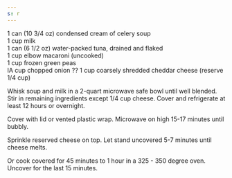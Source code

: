 ```yaml
---
s: r
---
```


1 can (10 3/4 oz) condensed cream of celery soup  
1 cup milk  
1 can (6 1/2 oz) water-packed tuna, drained and flaked  
1 cup elbow macaroni (uncooked)  
1 cup frozen green peas  
IA cup chopped onion ?? 
1 cup coarsely shredded cheddar cheese (reserve 1/4 cup) 

Whisk soup and milk in a 2-quart microwave safe bowl until well blended. Stir in remaining 
ingredients except 1/4 cup cheese. Cover and refrigerate at least 12 hours or overnight. 

Cover with lid or vented plastic wrap. Microwave on high 15-17 minutes until bubbly. 

Sprinkle reserved cheese on top. Let stand uncovered 5-7 minutes until cheese melts. 

Or cook covered for 45 minutes to 1 hour in a 325 - 350 degree oven. Uncover for the last 15 
minutes.
